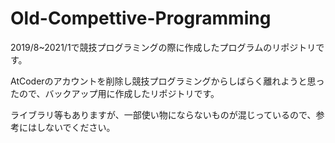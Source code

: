 # Old-Compettive-Programming
2019/8~2021/1で競技プログラミングの際に作成したプログラムのリポジトリです。

AtCoderのアカウントを削除し競技プログラミングからしばらく離れようと思ったので、バックアップ用に作成したリポジトリです。

ライブラリ等もありますが、一部使い物にならないものが混じっているので、参考にはしないでください。
